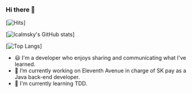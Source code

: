 ### Hi there 👋

[![Hits](https://hits.seeyoufarm.com/api/count/incr/badge.svg?url=https%3A%2F%2Fgithub.com%2Flcalmsky%2Fhit-counter&count_bg=%2379C83D&title_bg=%23555555&icon=&icon_color=%23E7E7E7&title=hits&edge_flat=true)]

[![lcalmsky's GitHub stats](https://github-readme-stats.vercel.app/api?username=lcalmsky&theme=dark)]

[![Top Langs](https://github-readme-stats.vercel.app/api/top-langs/?username=lcalmsky&layout=compact)]

- :smiley: I'm a developer who enjoys sharing and communicating what I've learned.
- 🔭 I’m currently working on Eleventh Avenue in charge of SK pay as a Java back-end developer.
- 🌱 I'm currently learning TDD.
